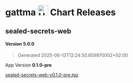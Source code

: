 # gattma <img src="https://helm.sh/img/helm.svg" alt="Helm" style="width:32px;"/> Chart Releases

## sealed-secrets-web

#### Version **5.0.0**

> Generated 2025-06-13T12:24:50.659970002+02:00

App Version **0.1.0-pre**

[sealed-secrets-web-v0.1.0-pre.tgz](https://github.com/gattma/charts/releases/download/sealed-secrets-web-0.1.0-pre/sealed-secrets-web-0.1.0-pre.tgz)
